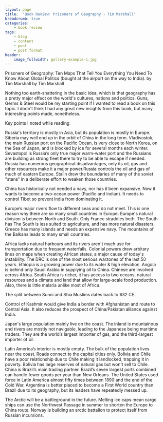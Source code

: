 ```yaml
---
layout: page
title:  "Book Review: Prisoners of Geography - Tim Marshall"
breadcrumb: true
categories:
    - book review
tags:
    - blog
    - content
    - post
    - post format
header:
    image_fullwidth: gallery-example-1.jpg
---
```

Prisoners of Geography: Ten Maps That Tell You Everything You Need To Know About Global Politics (bought at the airport on the way to India). by Tim Marshall
by Tim Marshall

Nothing too earth-shattering in the basic idea, which is that geography has a pretty major effect on the world's cultures, nations and politics. Guns, Germs & Steel would be my starting point if I wanted to read a book on this topic. I dodn't think I had any great new insights from this book, but many interesting points made, nonetheless.

Key points I noted while reading:

Russia's territory is mostly in Asia, but its population is mostly in Europe. Siberia may well end up in the orbit of China in the long term. Vladivostok, the main Russian port on the Pacific Ocean, is very close to North Korea, on the Sea of Japan, and is blocked by ice for several months each winter. Sevastopol is Russia’s only true major warm-water port and the Russians are building as strong fleet there to try to be able to escape if needed.
Russia has numerous geographical disadvantages, only its oil, gas and other resources make it a major power.Russia controls the oil and gas of much of eastern Europe. Stalin drew the boundaries of many of the soviet "stans" in a deliberate effort to weaken those countries.

China has historically not needed a navy, nor has it been expansive. Now it wants to become a two-ocean power (Pacific and Indian). It needs to control Tibet so prevent India from dominating it.

Europe’s major rivers flow to different seas and do not meet. This is one reason why there are so many small countries in Europe. Europe's natural division is between North and South. Only France straddles both. The South has
The South is less suited to agriculture, and has more natural disasters. Greece has many islands and needs an expensive navy. The mountains of the Balkans leads to many small countries.

Africa lacks natural harbours and its rivers aren't much use for transportation due to frequent waterfalls. Colonial powers drew arbitary lines on maps when creating African states, a major cause of today's instability.
The DRC is one of the most serious warzones of the last 50 years. Ethiopia is a growing power due to its water & high elevation. Angola is behind only Saudi Arabia in supplying oil to China. Chinese are involved across Africa. South Africa is richer, it has access to two oceans, natural resources and a climate and land that allow for large-scale food production. Also, there is little malaria unlike most of Africa.

The split between Sunni and Shia Muslims dates back to 632 CE.

Control of Kashmir would give India a border with Afghanistan and route to Central Asia. It also reduces the prospect of China/Pakistan alliance against India.

Japsn's large population mainly live on the coast. The inland is mountainous and rivers are mostly not navigable, leading to the Japanese being maritime traders. They are
the world’s largest importer of gas, and the third-largest importer of oil. 

Latin America’s interior is mostly empty. The bulk of the population lives near the coast. Roads connect to the capital cities only. Bolivia and Chile have a poor relationship due to Chile making it landlocked, trapping it in poverty. Bolivia has large reserves of natural gas but won't sell to Chile.
China is Brazil’s main trading partner. Brazil’s seven largest ports combined can handle fewer goods per year than New Orleans. The United States used force in Latin America almost fifty times between 1890 and the end of the Cold War. Argentina is better placed to become a First World country than Brazil due to its geography, but its leaders have repeatedly messed up.

The Arctic will be a battleground in the future. Melting ice caps mean cargo ships can use the Northwest Passage in summer to shorten the Europe to China route. Norway is building an arctic battalion to protect itself from Russian incursions.


